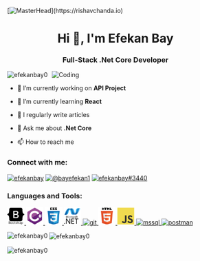 [![MasterHead]([https://1.bp.blogspot.com/-7A4WynwLsM...](https://raw.githubusercontent.com/mosh3eb/Portfolio_Page/main/images/bg.gif))](https://rishavchanda.io)
<h1 align="center">Hi 👋, I'm Efekan Bay</h1>
<h3 align="center">Full-Stack .Net Core Developer</h3>
<img align="right" alt="Coding" width="400" src="https://cdn.dribbble.com/users/1162077/screenshots/3848914/programmer.gif"></img>

<p align="left"> <img src="https://komarev.com/ghpvc/?username=efekanbay0&label=Profile%20views&color=0e75b6&style=flat" alt="efekanbay0" /> </p>

- 🔭 I’m currently working on **API Project**

- 🌱 I’m currently learning **React**

- 📝 I regularly write articles

- 💬 Ask me about **.Net Core**

- 📫 How to reach me

<h3 align="left">Connect with me:</h3>
<p align="left">
<a href="https://linkedin.com/in/efekanbay" target="blank"><img align="center" src="https://raw.githubusercontent.com/rahuldkjain/github-profile-readme-generator/master/src/images/icons/Social/linked-in-alt.svg" alt="efekanbay" height="30" width="40" /></a>
<a href="https://medium.com/@bayefekan1" target="blank"><img align="center" src="https://raw.githubusercontent.com/rahuldkjain/github-profile-readme-generator/master/src/images/icons/Social/medium.svg" alt="@bayefekan1" height="30" width="40" /></a>
<a href="https://discord.gg/efekanbay#3440" target="blank"><img align="center" src="https://raw.githubusercontent.com/rahuldkjain/github-profile-readme-generator/master/src/images/icons/Social/discord.svg" alt="efekanbay#3440" height="30" width="40" /></a>
</p>

<h3 align="left">Languages and Tools:</h3>
<p align="left"> <a href="https://getbootstrap.com" target="_blank" rel="noreferrer"> <img src="https://raw.githubusercontent.com/devicons/devicon/master/icons/bootstrap/bootstrap-plain-wordmark.svg" alt="bootstrap" width="40" height="40"/> </a> <a href="https://www.w3schools.com/cs/" target="_blank" rel="noreferrer"> <img src="https://raw.githubusercontent.com/devicons/devicon/master/icons/csharp/csharp-original.svg" alt="csharp" width="40" height="40"/> </a> <a href="https://www.w3schools.com/css/" target="_blank" rel="noreferrer"> <img src="https://raw.githubusercontent.com/devicons/devicon/master/icons/css3/css3-original-wordmark.svg" alt="css3" width="40" height="40"/> </a> <a href="https://dotnet.microsoft.com/" target="_blank" rel="noreferrer"> <img src="https://raw.githubusercontent.com/devicons/devicon/master/icons/dot-net/dot-net-original-wordmark.svg" alt="dotnet" width="40" height="40"/> </a> <a href="https://git-scm.com/" target="_blank" rel="noreferrer"> <img src="https://www.vectorlogo.zone/logos/git-scm/git-scm-icon.svg" alt="git" width="40" height="40"/> </a> <a href="https://www.w3.org/html/" target="_blank" rel="noreferrer"> <img src="https://raw.githubusercontent.com/devicons/devicon/master/icons/html5/html5-original-wordmark.svg" alt="html5" width="40" height="40"/> </a> <a href="https://developer.mozilla.org/en-US/docs/Web/JavaScript" target="_blank" rel="noreferrer"> <img src="https://raw.githubusercontent.com/devicons/devicon/master/icons/javascript/javascript-original.svg" alt="javascript" width="40" height="40"/> </a> <a href="https://www.microsoft.com/en-us/sql-server" target="_blank" rel="noreferrer"> <img src="https://www.svgrepo.com/show/303229/microsoft-sql-server-logo.svg" alt="mssql" width="40" height="40"/> </a> <a href="https://postman.com" target="_blank" rel="noreferrer"> <img src="https://www.vectorlogo.zone/logos/getpostman/getpostman-icon.svg" alt="postman" width="40" height="40"/> </a> </p>

<p><img align="left" src="https://github-readme-stats.vercel.app/api/top-langs?username=efekanbay0&show_icons=true&locale=en&layout=compact" alt="efekanbay0" /></p>

<p>&nbsp;<img align="center" src="https://github-readme-stats.vercel.app/api?username=efekanbay0&show_icons=true&locale=en" alt="efekanbay0" /></p>

<p><img align="center" src="https://github-readme-streak-stats.herokuapp.com/?user=efekanbay0&" alt="efekanbay0" /></p>

